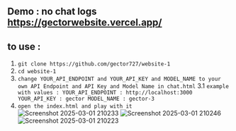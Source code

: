 ## Demo : no chat logs https://gectorwebsite.vercel.app/

## to use : 
1. ```git clone https://github.com/gector727/website-1```
2. ```cd website-1```
3. ```change YOUR_API_ENDPOINT and YOUR_API_KEY and MODEL_NAME to your own API Endpoint and API Key and Model Name in chat.html```
3.1 ```example with values :
   YOUR_API_ENDPOINT : http://localhost:3000
   YOUR_API_KEY : gector
   MODEL_NAME : gector-3```  
5. ```open the index.html and play with it```
![Screenshot 2025-03-01 210233](https://github.com/user-attachments/assets/329786a3-caab-4b7d-b18d-c0bccb60dd50)
![Screenshot 2025-03-01 210246](https://github.com/user-attachments/assets/e657ce11-1e50-4d77-b660-4913d1d96de1)
![Screenshot 2025-03-01 210223](https://github.com/user-attachments/assets/c9473d83-b00c-4875-98d4-6c237f1f0eef)


